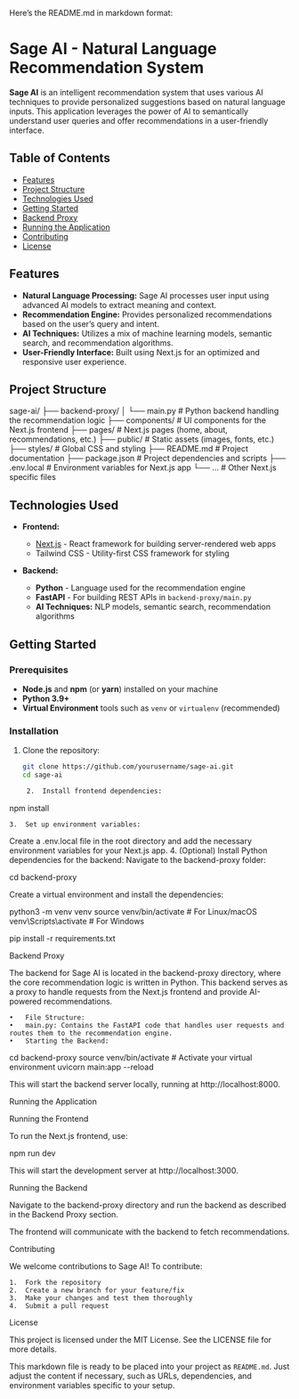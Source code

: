 Here’s the README.md in markdown format:

# Sage AI - Natural Language Recommendation System

**Sage AI** is an intelligent recommendation system that uses various AI techniques to provide personalized suggestions based on natural language inputs. This application leverages the power of AI to semantically understand user queries and offer recommendations in a user-friendly interface.

## Table of Contents

- [Features](#features)
- [Project Structure](#project-structure)
- [Technologies Used](#technologies-used)
- [Getting Started](#getting-started)
- [Backend Proxy](#backend-proxy)
- [Running the Application](#running-the-application)
- [Contributing](#contributing)
- [License](#license)

## Features

- **Natural Language Processing:** Sage AI processes user input using advanced AI models to extract meaning and context.
- **Recommendation Engine:** Provides personalized recommendations based on the user’s query and intent.
- **AI Techniques:** Utilizes a mix of machine learning models, semantic search, and recommendation algorithms.
- **User-Friendly Interface:** Built using Next.js for an optimized and responsive user experience.

## Project Structure

sage-ai/
├── backend-proxy/
│   └── main.py           # Python backend handling the recommendation logic
├── components/           # UI components for the Next.js frontend
├── pages/                # Next.js pages (home, about, recommendations, etc.)
├── public/               # Static assets (images, fonts, etc.)
├── styles/               # Global CSS and styling
├── README.md             # Project documentation
├── package.json          # Project dependencies and scripts
├── .env.local            # Environment variables for Next.js app
└── …                   # Other Next.js specific files

## Technologies Used

- **Frontend:**
  - [Next.js](https://nextjs.org/) - React framework for building server-rendered web apps
  - Tailwind CSS - Utility-first CSS framework for styling

- **Backend:**
  - **Python** - Language used for the recommendation engine
  - **FastAPI** - For building REST APIs in `backend-proxy/main.py`
  - **AI Techniques:** NLP models, semantic search, recommendation algorithms

## Getting Started

### Prerequisites

- **Node.js** and **npm** (or **yarn**) installed on your machine
- **Python 3.9+**
- **Virtual Environment** tools such as `venv` or `virtualenv` (recommended)

### Installation

1. Clone the repository:

   ```bash
   git clone https://github.com/yourusername/sage-ai.git
   cd sage-ai

	2.	Install frontend dependencies:

npm install


	3.	Set up environment variables:
Create a .env.local file in the root directory and add the necessary environment variables for your Next.js app.
	4.	(Optional) Install Python dependencies for the backend:
Navigate to the backend-proxy folder:

cd backend-proxy

Create a virtual environment and install the dependencies:

python3 -m venv venv
source venv/bin/activate  # For Linux/macOS
venv\Scripts\activate  # For Windows

pip install -r requirements.txt



Backend Proxy

The backend for Sage AI is located in the backend-proxy directory, where the core recommendation logic is written in Python. This backend serves as a proxy to handle requests from the Next.js frontend and provide AI-powered recommendations.

	•	File Structure:
	•	main.py: Contains the FastAPI code that handles user requests and routes them to the recommendation engine.
	•	Starting the Backend:

cd backend-proxy
source venv/bin/activate  # Activate your virtual environment
uvicorn main:app --reload

This will start the backend server locally, running at http://localhost:8000.

Running the Application

Running the Frontend

To run the Next.js frontend, use:

npm run dev

This will start the development server at http://localhost:3000.

Running the Backend

Navigate to the backend-proxy directory and run the backend as described in the Backend Proxy section.

The frontend will communicate with the backend to fetch recommendations.

Contributing

We welcome contributions to Sage AI! To contribute:

	1.	Fork the repository
	2.	Create a new branch for your feature/fix
	3.	Make your changes and test them thoroughly
	4.	Submit a pull request

License

This project is licensed under the MIT License. See the LICENSE file for more details.

This markdown file is ready to be placed into your project as `README.md`. Just adjust the content if necessary, such as URLs, dependencies, and environment variables specific to your setup.